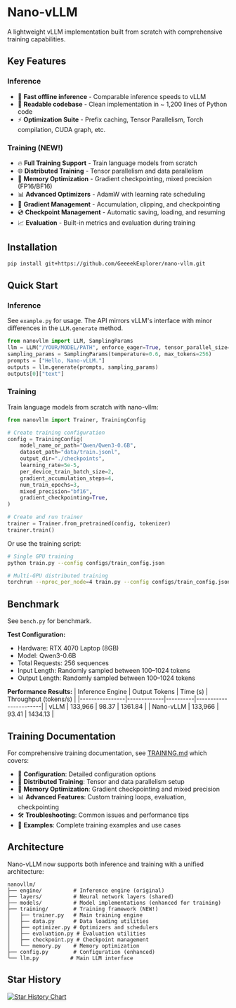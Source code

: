 # Nano-vLLM

A lightweight vLLM implementation built from scratch with comprehensive training capabilities.

## Key Features

### Inference
* 🚀 **Fast offline inference** - Comparable inference speeds to vLLM
* 📖 **Readable codebase** - Clean implementation in ~ 1,200 lines of Python code
* ⚡ **Optimization Suite** - Prefix caching, Tensor Parallelism, Torch compilation, CUDA graph, etc.

### Training (NEW!)
* 🔥 **Full Training Support** - Train language models from scratch
* 🌐 **Distributed Training** - Tensor parallelism and data parallelism
* 💾 **Memory Optimization** - Gradient checkpointing, mixed precision (FP16/BF16)
* 📊 **Advanced Optimizers** - AdamW with learning rate scheduling
* 🎯 **Gradient Management** - Accumulation, clipping, and checkpointing
* 💿 **Checkpoint Management** - Automatic saving, loading, and resuming
* 📈 **Evaluation** - Built-in metrics and evaluation during training

## Installation

```bash
pip install git+https://github.com/GeeeekExplorer/nano-vllm.git
```

## Quick Start

### Inference

See `example.py` for usage. The API mirrors vLLM's interface with minor differences in the `LLM.generate` method.
```python
from nanovllm import LLM, SamplingParams
llm = LLM("/YOUR/MODEL/PATH", enforce_eager=True, tensor_parallel_size=1)
sampling_params = SamplingParams(temperature=0.6, max_tokens=256)
prompts = ["Hello, Nano-vLLM."]
outputs = llm.generate(prompts, sampling_params)
outputs[0]["text"]
```

### Training

Train language models from scratch with nano-vllm:

```python
from nanovllm import Trainer, TrainingConfig

# Create training configuration
config = TrainingConfig(
    model_name_or_path="Qwen/Qwen3-0.6B",
    dataset_path="data/train.jsonl",
    output_dir="./checkpoints",
    learning_rate=5e-5,
    per_device_train_batch_size=2,
    gradient_accumulation_steps=4,
    num_train_epochs=3,
    mixed_precision="bf16",
    gradient_checkpointing=True,
)

# Create and run trainer
trainer = Trainer.from_pretrained(config, tokenizer)
trainer.train()
```

Or use the training script:

```bash
# Single GPU training
python train.py --config configs/train_config.json

# Multi-GPU distributed training
torchrun --nproc_per_node=4 train.py --config configs/train_config.json
```

## Benchmark

See `bench.py` for benchmark.

**Test Configuration:**
- Hardware: RTX 4070 Laptop (8GB)
- Model: Qwen3-0.6B
- Total Requests: 256 sequences
- Input Length: Randomly sampled between 100–1024 tokens
- Output Length: Randomly sampled between 100–1024 tokens

**Performance Results:**
| Inference Engine | Output Tokens | Time (s) | Throughput (tokens/s) |
|----------------|-------------|----------|-----------------------|
| vLLM           | 133,966     | 98.37    | 1361.84               |
| Nano-vLLM      | 133,966     | 93.41    | 1434.13               |


## Training Documentation

For comprehensive training documentation, see [TRAINING.md](TRAINING.md) which covers:

- 🔧 **Configuration**: Detailed configuration options
- 🚀 **Distributed Training**: Tensor and data parallelism setup
- 💾 **Memory Optimization**: Gradient checkpointing and mixed precision
- 📊 **Advanced Features**: Custom training loops, evaluation, checkpointing
- 🛠️ **Troubleshooting**: Common issues and performance tips
- 📝 **Examples**: Complete training examples and use cases

## Architecture

Nano-vLLM now supports both inference and training with a unified architecture:

```
nanovllm/
├── engine/          # Inference engine (original)
├── layers/          # Neural network layers (shared)
├── models/          # Model implementations (enhanced for training)
├── training/        # Training framework (NEW!)
│   ├── trainer.py   # Main training engine
│   ├── data.py      # Data loading utilities
│   ├── optimizer.py # Optimizers and schedulers
│   ├── evaluation.py # Evaluation utilities
│   ├── checkpoint.py # Checkpoint management
│   └── memory.py    # Memory optimization
├── config.py        # Configuration (enhanced)
└── llm.py          # Main LLM interface
```

## Star History

[![Star History Chart](https://api.star-history.com/svg?repos=GeeeekExplorer/nano-vllm&type=Date)](https://www.star-history.com/#GeeeekExplorer/nano-vllm&Date)